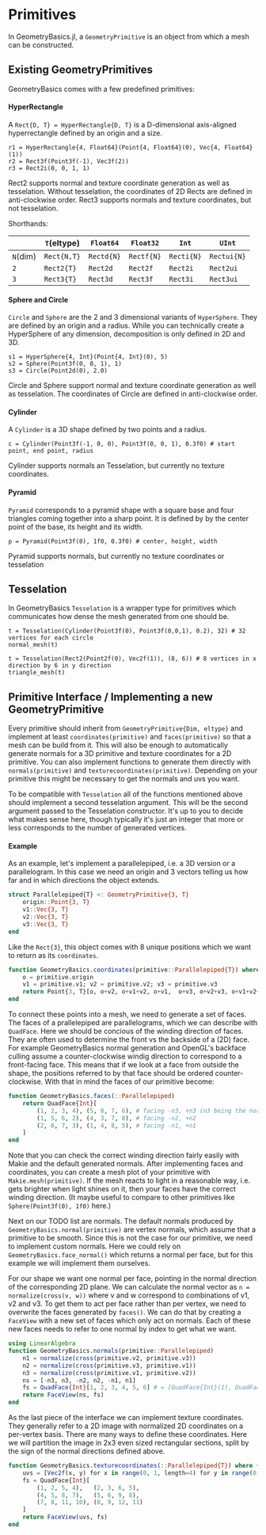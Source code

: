 # Primitives

In GeometryBasics.jl, a `GeometryPrimitive` is an object from which a mesh can
be constructed.

## Existing GeometryPrimitives

GeometryBasics comes with a few predefined primitives:

#### HyperRectangle

A `Rect{D, T} = HyperRectangle{D, T}` is a D-dimensional axis-aligned 
hyperrectangle defined by an origin and a size.

```@repl rects
r1 = HyperRectangle{4, Float64}(Point{4, Float64}(0), Vec{4, Float64}(1))
r2 = Rect3f(Point3f(-1), Vec3f(2))
r3 = Rect2i(0, 0, 1, 1)
```

Rect2 supports normal and texture coordinate generation as well as tesselation.
Without tesselation, the coordinates of 2D Rects are defined in anti-clockwise order.
Rect3 supports normals and texture coordinates, but not tesselation.

Shorthands:

|        |`T`(eltype) |`Float64` |`Float32` |`Int`     |`UInt`    |
|--------|------------|----------|----------|----------|----------|
|`N`(dim)|`Rect{N,T}` |`Rectd{N}`|`Rectf{N}`|`Recti{N}`|`Rectui{N}`|
|`2`     |`Rect2{T}`  |`Rect2d`  |`Rect2f`  |`Rect2i`  |`Rect2ui` |
|`3`     |`Rect3{T}`  |`Rect3d`  |`Rect3f`  |`Rect3i`  |`Rect3ui` |

#### Sphere and Circle

`Circle` and `Sphere` are the 2 and 3 dimensional variants of `HyperSphere`. 
They are defined by an origin and a radius.
While you can technically create a HyperSphere of any dimension, decomposition
is only defined in 2D and 3D.

```@repl hypersphere
s1 = HyperSphere{4, Int}(Point{4, Int}(0), 5)
s2 = Sphere(Point3f(0, 0, 1), 1)
s3 = Circle(Point2d(0), 2.0)
```

Circle and Sphere support normal and texture coordinate generation as well as tesselation.
The coordinates of Circle are defined in anti-clockwise order.

#### Cylinder

A `Cylinder` is a 3D shape defined by two points and a radius.

```@repl cylinder
c = Cylinder(Point3f(-1, 0, 0), Point3f(0, 0, 1), 0.3f0) # start point, end point, radius
```

Cylinder supports normals an Tesselation, but currently no texture coordinates.

#### Pyramid

`Pyramid` corresponds to a pyramid shape with a square base and four triangles
coming together into a sharp point.
It is defined by by the center point of the base, its height and its width.

```@repl pyramid
p = Pyramid(Point3f(0), 1f0, 0.3f0) # center, height, width
```

Pyramid supports normals, but currently no texture coordinates or tesselation

## Tesselation

In GeometryBasics `Tesselation` is a wrapper type for primitives which communicates
how dense the mesh generated from one should be.

```@repl tesselation
t = Tesselation(Cylinder(Point3f(0), Point3f(0,0,1), 0.2), 32) # 32 vertices for each circle
normal_mesh(t)

t = Tesselation(Rect2(Point2f(0), Vec2f(1)), (8, 6)) # 8 vertices in x direction by 6 in y direction
triangle_mesh(t)
```

## Primitive Interface / Implementing a new GeometryPrimitive

Every primitive should inherit from `GeometryPrimitive{Dim, eltype}` and implement at least `coordinates(primitive)` and `faces(primitive)` so that a mesh can be build from it.
This will also be enough to automatically generate normals for a 3D primitive and texture coordinates for a 2D primitive.
You can also implement functions to generate them directly with `normals(primitive)` and `texturecoordinates(primitive)`.
Depending on your primitive this might be necessary to get the normals and uvs you want.

To be compatible with `Tesselation` all of the functions mentioned above should implement a second tesselation argument.
This will be the second argument passed to the Tesselation constructor.
It's up to you to decide what makes sense here, though typically it's just an integer that more or less corresponds to the number of generated vertices.

#### Example

As an example, let's implement a parallelepiped, i.e. a 3D version or a parallelogram.
In this case we need an origin and 3 vectors telling us how far and in which directions the object extends.

```julia
struct Parallelepiped{T} <: GeometryPrimitive{3, T}
    origin::Point{3, T}
    v1::Vec{3, T}
    v2::Vec{3, T}
    v3::Vec{3, T}
end
```

Like the `Rect{3}`, this object comes with 8 unique positions which we want to return as its `coordinates`.

```julia
function GeometryBasics.coordinates(primitive::Parallelepiped{T}) where {T}
    o = primitive.origin
    v1 = primitive.v1; v2 = primitive.v2; v3 = primitive.v3
    return Point{3, T}[o, o+v2, o+v1+v2, o+v1,  o+v3, o+v2+v3, o+v1+v2+v3, o+v1+v3]
end
```

To connect these points into a mesh, we need to generate a set of faces.
The faces of a prallelepiped are parallelograms, which we can describe with `QuadFace`. 
Here we should be concious of the winding direction of faces.
They are often used to determine the front vs the backside of a (2D) face.
For example GeometryBasics normal generation and OpenGL's backface culling assume a counter-clockwise windig direction to correspond to a front-facing face.
This means that if we look at a face from outside the shape, the positions referred to by that face should be ordered counter-clockwise.
With that in mind the faces of our primitive become:

```julia
function GeometryBasics.faces(::Parallelepiped)
    return QuadFace{Int}[
        (1, 2, 3, 4), (5, 8, 7, 6), # facing -n3, +n3 (n3 being the normal of v1 x v2)
        (1, 5, 6, 2), (4, 3, 7, 8), # facing -n2, +n2
        (2, 6, 7, 3), (1, 4, 8, 5), # facing -n1, +n1
    ]
end
```

Note that you can check the correct winding direction fairly easily with Makie and the default generated normals.
After implementing faces and coordinates, you can create a mesh plot of your primitive with `Makie.mesh(primitive)`.
If the mesh reacts to light in a reasonable way, i.e. gets brighter when light shines on it, then your faces have the correct winding direction.
(It maybe useful to compare to other primitives like `Sphere(Point3f(0), 1f0)` here.)

Next on our TODO list are normals.
The default normals produced by `GeometryBasics.normal(primitive)` are vertex normals, which assume that a primitive to be smooth.
Since this is not the case for our primitive, we need to implement custom normals.
Here we could rely on `GeometryBasics.face_normal()` which returns a normal per face, but for this example we will implement them ourselves.

For our shape we want one normal per face, pointing in the normal direction of the corresponding 2D plane.
We can calculate the normal vector as `n = normalize(cross(v, w))` where v and w correspond to combinations of v1, v2 and v3.
To get them to act per face rather than per vertex, we need to overwrite the faces generated by `faces()`.
We can do that by creating a `FaceView` with a new set of faces which only act on normals.
Each of these new faces needs to refer to one normal by index to get what we want.

```julia
using LinearAlgebra
function GeometryBasics.normals(primitive::Parallelepiped)
    n1 = normalize(cross(primitive.v2, primitive.v3))
    n2 = normalize(cross(primitive.v3, primitive.v1))
    n3 = normalize(cross(primitive.v1, primitive.v2))
    ns = [-n3, n3, -n2, n2, -n1, n1]
    fs = QuadFace{Int}[1, 2, 3, 4, 5, 6] # = [QuadFace{Int}(1), QuadFace{Int}(2), ...]
    return FaceView(ns, fs)
end
```

As the last piece of the interface we can implement texture coordinates.
They generally refer to a 2D image with normalized 2D coordinates on a per-vertex basis.
There are many ways to define these coordinates.
Here we will partition the image in 2x3 even sized rectangular sections, split by the sign of the normal directions defined above.

```julia
function GeometryBasics.texturecoordinates(::Parallelepiped{T}) where {T}
    uvs = [Vec2f(x, y) for x in range(0, 1, length=4) for y in range(0, 1, 3)]
    fs = QuadFace{Int}[
        (1, 2, 5, 4),   (2, 3, 6, 5),
        (4, 5, 8, 7),   (5, 6, 9, 8), 
        (7, 8, 11, 10), (8, 9, 12, 11)
    ]
    return FaceView(uvs, fs)
end
```